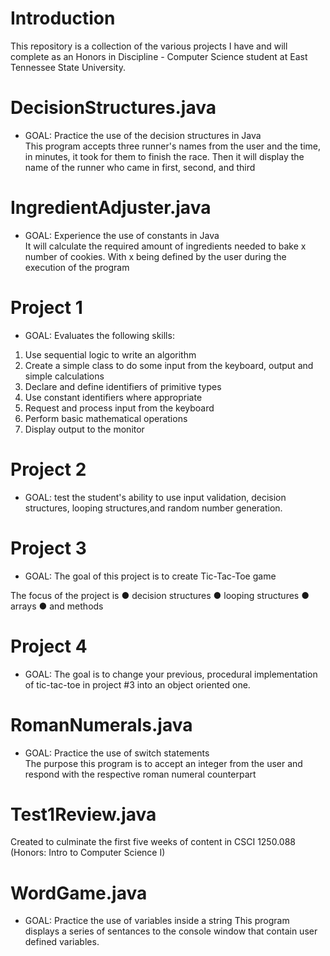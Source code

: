 # Introduction    
This repository is a collection of the various projects I have and will complete
as an Honors in Discipline - Computer Science student at East Tennessee State
University.

# DecisionStructures.java
- GOAL: Practice the use of the decision structures in Java     
This program accepts three runner's names from the user and the 
time, in minutes, it took for them to finish the race. Then it will display the
name of the runner who came in first, second, and third

# IngredientAdjuster.java  
- GOAL: Experience the use of constants in Java  
It will calculate the required amount of ingredients needed to bake x number of
cookies. With x being defined by the user during the execution of the program

# Project 1
- GOAL: Evaluates the following skills:
1) Use sequential logic to write an algorithm
2) Create a simple class to do some input from the keyboard,
   output and simple calculations
3) Declare and define identifiers of primitive types
4) Use constant identifiers where appropriate
5) Request and process input from the keyboard
6) Perform basic mathematical operations
7) Display output to the monitor

# Project 2
- GOAL: test the student's ability to use input validation, decision structures,
looping structures,and random number generation.

# Project 3
- GOAL: The goal of this project is to create Tic-Tac-Toe game

The focus of the project is 
● decision structures
● looping structures
● arrays
● and methods

# Project 4
- GOAL: The goal is to change your previous, procedural implementation of tic-tac-toe in project #3
into an object oriented one.

# RomanNumerals.java  
- GOAL: Practice the use of switch statements  
The purpose this program is to accept an integer from the user and respond with
the respective roman numeral counterpart

# Test1Review.java  
Created to culminate the first five weeks of content in CSCI 1250.088
(Honors: Intro to Computer Science I)

# WordGame.java
- GOAL: Practice the use of variables inside a string
This program displays a series of sentances to the console window that contain
user defined variables.

